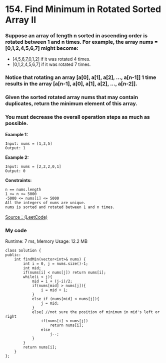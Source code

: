 # 154. Find Minimum in Rotated Sorted Array II
### Suppose an array of length n sorted in ascending order is rotated between 1 and n times. For example, the array nums = [0,1,2,4,5,6,7] might become:
* [4,5,6,7,0,1,2] if it was rotated 4 times.
* [0,1,2,4,5,6,7] if it was rotated 7 times.
### Notice that rotating an array [a[0], a[1], a[2], ..., a[n-1]] 1 time results in the array [a[n-1], a[0], a[1], a[2], ..., a[n-2]].
### Given the sorted rotated array nums that may contain duplicates, return the minimum element of this array.
### You must decrease the overall operation steps as much as possible.

 

**Example 1:**
```
Input: nums = [1,3,5]
Output: 1
```

**Example 2:**
```
Input: nums = [2,2,2,0,1]
Output: 0
```

**Constraints:**
```
n == nums.length
1 <= n <= 5000
-5000 <= nums[i] <= 5000
All the integers of nums are unique.
nums is sorted and rotated between 1 and n times.
```

[Source：(LeetCode)](https://leetcode.com/problems/find-minimum-in-rotated-sorted-array-ii/)

### My code
Runtime: 7 ms, Memory Usage: 12.2 MB
```
class Solution {
public:
    int findMin(vector<int>& nums) {
        int i = 0, j = nums.size()-1;
        int mid;
        if(nums[i] < nums[j]) return nums[i];
        while(i < j){
            mid = i + (j-i)/2;
            if(nums[mid] > nums[j]){
                i = mid + 1;
            }
            else if (nums[mid] < nums[j]){
                j = mid;
            }
            else{ //not sure the position of minimum in mid's left or right
                if(nums[i] < nums[j])
                    return nums[i];
                else
                    j--;
            }
        }
        return nums[i];
    }
};
```
